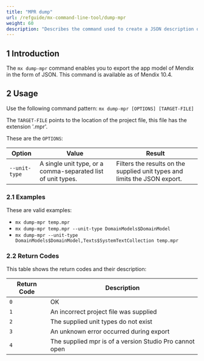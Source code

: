 ```yaml
---
title: "MPR dump"
url: /refguide/mx-command-line-tool/dump-mpr
weight: 60
description: "Describes the command used to create a JSON description of the model of a Mendix App."
---
```


## 1 Introduction

The `mx dump-mpr` command enables you to export the app model of Mendix in the form of JSON. This command is available as of Mendix 10.4.

## 2 Usage

Use the following command pattern: `mx dump-mpr [OPTIONS] [TARGET-FILE]`

The `TARGET-FILE` points to the location of the project file, this file has the extension '.mpr'.

These are the `OPTIONS`:

| Option | Value | Result |
| --- | --- | --- |
| `--unit-type` | A single unit type, or a comma-separated list of unit types. | Filters the results on the supplied unit types and limits the JSON export. |

### 2.1 Examples

These are valid examples:

* `mx dump-mpr temp.mpr`
* `mx dump-mpr temp.mpr --unit-type DomainModels$DomainModel`
* `mx dump-mpr --unit-type DomainModels$DomainModel,Texts$SystemTextCollection temp.mpr`

### 2.2 Return Codes

This table shows the return codes and their description:

| Return Code | Description |
| --- | --- |
| `0` | OK |
| `1` | An incorrect project file was supplied |
| `2` | The supplied unit types do not exist |
| `3` | An unknown error occurred during export |
| `4` | The supplied mpr is of a version Studio Pro cannot open |
